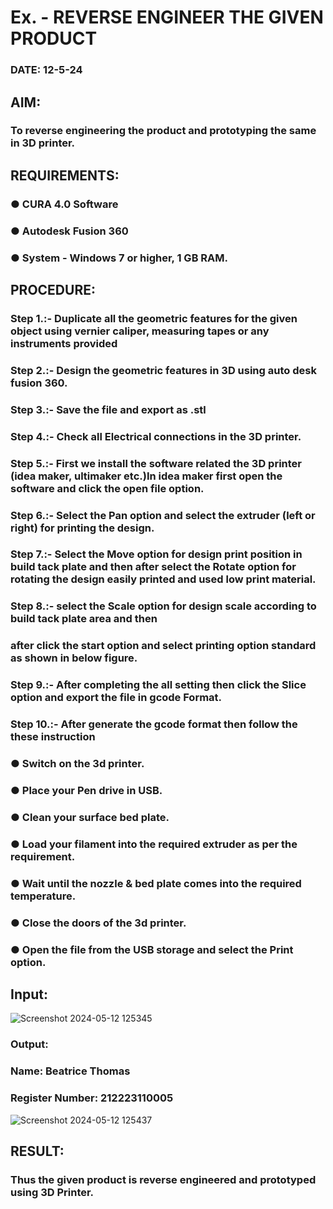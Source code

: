 # Ex.   - REVERSE ENGINEER THE GIVEN PRODUCT

### DATE: 12-5-24

## AIM: 
### To reverse engineering the product and prototyping the same in 3D printer.

## REQUIREMENTS:
### ●	CURA 4.0 Software
### ●	 Autodesk Fusion 360
### ●	 System - Windows 7 or higher, 1 GB RAM.

## PROCEDURE:
### Step 1.:- Duplicate all the geometric features for the given object using vernier caliper, measuring tapes or any instruments provided
### Step 2.:- Design the geometric features in 3D using auto desk fusion 360.
### Step 3.:- Save the file and export as .stl
### Step 4.:- Check all Electrical connections in the 3D printer.
### Step 5.:- First we install the software related the 3D printer (idea maker, ultimaker etc.)In idea maker first open the software and click the open file option.
### Step 6.:- Select the Pan option and select the extruder (left or right) for printing the design.
### Step 7.:- Select the Move option for design print position in build tack plate and then after select the Rotate option for rotating the design easily printed and used low print material.
### Step 8.:- select the Scale option for design scale according to build tack plate area and then
### after click the start option and select printing option standard as shown in below figure.
### Step 9.:- After completing the all setting then click the Slice option and export the file in gcode Format.
### Step 10.:- After generate the gcode format then follow the these instruction 
  ###   ●	Switch on the 3d printer.
  ###   ●	Place your Pen drive in USB.
  ###   ●	Clean your surface bed plate.
  ###   ●	Load your filament into the required extruder as per the requirement.
  ###   ●	Wait until the nozzle & bed plate comes into the required temperature.
  ###   ●	Close the doors of the 3d printer.
  ###   ●	Open the file from the USB storage and select the Print option.

## Input:


![Screenshot 2024-05-12 125345](https://github.com/Beatricethomas/Ex.-10---REVERSE-ENGINEER-THE-GIVEN-PRODUCT/assets/140035214/5b601419-ac8b-44f2-a626-4332acf79931)

### Output:
### Name: Beatrice Thomas
### Register Number: 212223110005

![Screenshot 2024-05-12 125437](https://github.com/Beatricethomas/Ex.-10---REVERSE-ENGINEER-THE-GIVEN-PRODUCT/assets/140035214/2c2e3198-ecf1-4aa7-834e-6c2a5bf00033)

 
## RESULT:
###   Thus the given product is reverse engineered and prototyped using 3D Printer.
